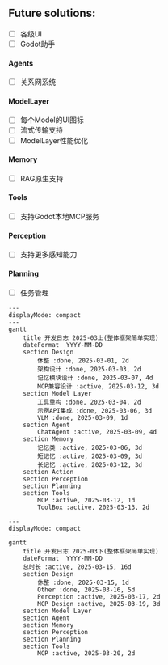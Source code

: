 ## Future solutions:   

- [ ] 各级UI
- [ ] Godot助手

#### Agents  
- [ ] 关系网系统

#### ModelLayer  
- [ ] 每个Model的UI图标  
- [ ] 流式传输支持  
- [ ] ModelLayer性能优化  

#### Memory  
- [ ] RAG原生支持  

#### Tools  
- [ ] 支持Godot本地MCP服务  

#### Perception  
- [ ] 支持更多感知能力  

#### Planning  
- [ ] 任务管理  


```mermaid
---
displayMode: compact
---
gantt
	title 开发日志 2025-03上(整体框架简单实现)
	dateFormat  YYYY-MM-DD
	section Design
		休整 :done, 2025-03-01, 2d
		架构设计 :done, 2025-03-03, 2d
		记忆模块设计 :done, 2025-03-07, 4d
		MCP兼容设计 :active, 2025-03-12, 3d
	section Model Layer
		工具重构 :done, 2025-03-04, 2d
		示例API集成 :done, 2025-03-06, 3d
		VLM :done, 2025-03-09, 1d
	section Agent
		ChatAgent :active, 2025-03-09, 4d
	section Memory
		记忆类 :active, 2025-03-06, 3d
		短记忆 :active, 2025-03-09, 3d
		长记忆 :active, 2025-03-12, 3d
	section Action
	section Perception
	section Planning
	section Tools
		MCP :active, 2025-03-12, 1d
		ToolBox :active, 2025-03-13, 2d
```

```mermaid
---
displayMode: compact
---
gantt
	title 开发日志 2025-03下(整体框架简单实现)
	dateFormat  YYYY-MM-DD
	总时长 :active, 2025-03-15, 16d
	section Design
		休整 :done, 2025-03-15, 1d
		Other :done, 2025-03-16, 5d
		Perception :active, 2025-03-17, 2d
		MCP Design :active, 2025-03-19, 3d
	section Model Layer
	section Agent
	section Memory
	section Perception
	section Planning
	section Tools
		MCP :active, 2025-03-20, 2d
```